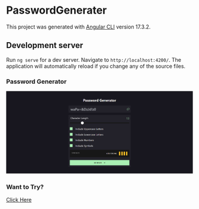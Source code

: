 # PasswordGenerater

This project was generated with [Angular CLI](https://github.com/angular/angular-cli) version 17.3.2.

## Development server

Run `ng serve` for a dev server. Navigate to `http://localhost:4200/`. The application will automatically reload if you change any of the source files.

### Password Generator 

![Output Image](./src/assets/images/img.png)

### Want to Try?
[Click Here](https://password-generator-xi-liart.vercel.app/)
